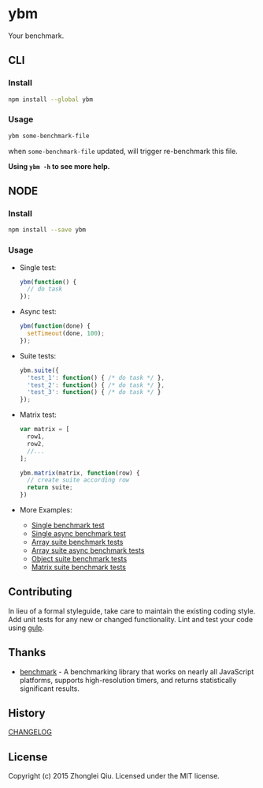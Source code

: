 # ybm
<!--
[![NPM version](https://badge.fury.io/js/ybm.svg)](https://npmjs.org/package/ybm)
[![GitHub version][git-tag-image]][project-url]
[![Build Status][travis-image]][travis-url]
[![Dependency Status][daviddm-url]][daviddm-image]
[![Code Climate][climate-image]][climate-url]
[![Coverage Status][coveralls-image]][coveralls-url]
-->

Your benchmark.


## CLI

### Install

```bash
npm install --global ybm
```

### Usage

```bash
ybm some-benchmark-file
```

when `some-benchmark-file` updated, will trigger re-benchmark this file.


__Using `ybm -h` to see more help.__


## NODE


### Install
```bash
npm install --save ybm
```


### Usage

* Single test:

  ```js
  ybm(function() {
    // do task
  });
  ```

* Async test:

  ```js
  ybm(function(done) {
    setTimeout(done, 100);
  });
  ```

* Suite tests:

  ```js
  ybm.suite({
    'test_1': function() { /* do task */ },
    'test_2': function() { /* do task */ },
    'test_3': function() { /* do task */ }
  });  
  ```

* Matrix test:

  ```js
  var matrix = [
    row1,
    row2,
    //...
  ];
  
  ybm.matrix(matrix, function(row) {
    // create suite according row
    return suite;
  })
  ```
  

* More Examples:

  - [Single benchmark test](./examples/single.ybm.js)
  - [Single async benchmark test](./examples/single-async.ybm.js)
  - [Array suite benchmark tests](./examples/suite-array.ybm.js)
  - [Array suite async benchmark tests](./examples/suite-array-async.ybm.js)
  - [Object suite benchmark tests](./examples/suite-object.ybm.js)
  - [Matrix suite benchmark tests](./examples/matrix-suite.ybm.js)



## Contributing

In lieu of a formal styleguide, take care to maintain the existing coding style. Add unit tests for any new or changed functionality. Lint and test your code using [gulp](http://gulpjs.com/).


## Thanks

* [benchmark](https://github.com/bestiejs/benchmark.js) - A benchmarking library that works on nearly all JavaScript platforms, supports high-resolution timers, and returns statistically significant results.


## History

[CHANGELOG](CHANGELOG.md)


## License

Copyright (c) 2015 Zhonglei Qiu. Licensed under the MIT license.



[project-url]: https://github.com/qiu8310/ybm
[git-tag-image]: http://img.shields.io/github/tag/qiu8310/ybm.svg
[climate-url]: https://codeclimate.com/github/qiu8310/ybm
[climate-image]: https://codeclimate.com/github/qiu8310/ybm/badges/gpa.svg
[travis-url]: https://travis-ci.org/qiu8310/ybm
[travis-image]: https://travis-ci.org/qiu8310/ybm.svg?branch=master
[daviddm-url]: https://david-dm.org/qiu8310/ybm.svg?theme=shields.io
[daviddm-image]: https://david-dm.org/qiu8310/ybm
[coveralls-url]: https://coveralls.io/r/qiu8310/ybm
[coveralls-image]: https://coveralls.io/repos/qiu8310/ybm/badge.png

